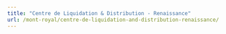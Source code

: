 ```yaml
---
title: "Centre de Liquidation & Distribution - Renaissance"
url: /mont-royal/centre-de-liquidation-and-distribution-renaissance/
---
```

